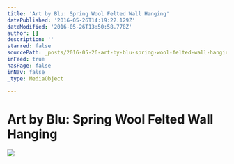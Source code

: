 ```yaml
---
title: 'Art by Blu: Spring Wool Felted Wall Hanging'
datePublished: '2016-05-26T14:19:22.129Z'
dateModified: '2016-05-26T13:50:58.778Z'
author: []
description: ''
starred: false
sourcePath: _posts/2016-05-26-art-by-blu-spring-wool-felted-wall-hanging.md
inFeed: true
hasPage: false
inNav: false
_type: MediaObject

---
```

# Art by Blu: Spring Wool Felted Wall Hanging
![](https://the-grid-user-content.s3-us-west-2.amazonaws.com/2cb23544-69e3-44d4-8180-06b48899a1e4.jpg)